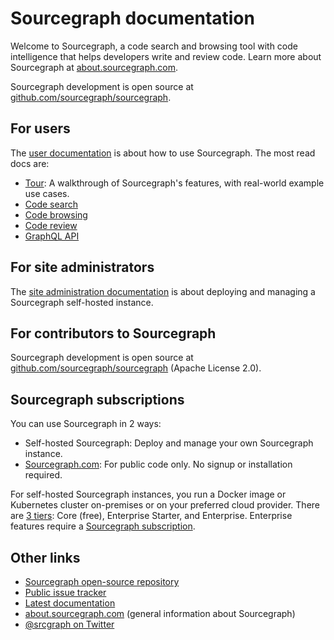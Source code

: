 # Sourcegraph documentation

Welcome to Sourcegraph, a code search and browsing tool with code intelligence that helps developers write and review code. Learn more about Sourcegraph at [about.sourcegraph.com](https://about.sourcegraph.com).

Sourcegraph development is open source at [github.com/sourcegraph/sourcegraph](https://github.com/sourcegraph/sourcegraph).

## For users

The [user documentation](./user) is about how to use Sourcegraph. The most read docs are:

- [Tour](#TODO): A walkthrough of Sourcegraph's features, with real-world example use cases.
- [Code search](#TODO)
- [Code browsing](#TODO)
- [Code review](#TODO)
- [GraphQL API](./api/graphql)

## For site administrators

The [site administration documentation](./site) is about deploying and managing a Sourcegraph self-hosted instance.

## For contributors to Sourcegraph

Sourcegraph development is open source at [github.com/sourcegraph/sourcegraph](https://github.com/sourcegraph/sourcegraph) (Apache License 2.0).

## Sourcegraph subscriptions

You can use Sourcegraph in 2 ways:

- Self-hosted Sourcegraph: Deploy and manage your own Sourcegraph instance. 
- [Sourcegraph.com](https://sourcegraph.com): For public code only. No signup or installation required.

For self-hosted Sourcegraph instances, you run a Docker image or Kubernetes cluster on-premises or on your preferred cloud provider. There are [3 tiers](https://about.sourcegraph.com/pricing): Core (free), Enterprise Starter, and Enterprise. Enterprise features require a [Sourcegraph subscription](https://sourcegraph.com/user/subscriptions).

## Other links

- [Sourcegraph open-source repository](https://github.com/sourcegraph/sourcegraph)
- [Public issue tracker](https://github.com/sourcegraph/sourcegraph/issues)
- [Latest documentation](https://about.sourcegraph.com/docs)
- [about.sourcegraph.com](https://about.sourcegraph.com) (general information about Sourcegraph)
- [@srcgraph on Twitter](https://twitter.com/srcgraph)
